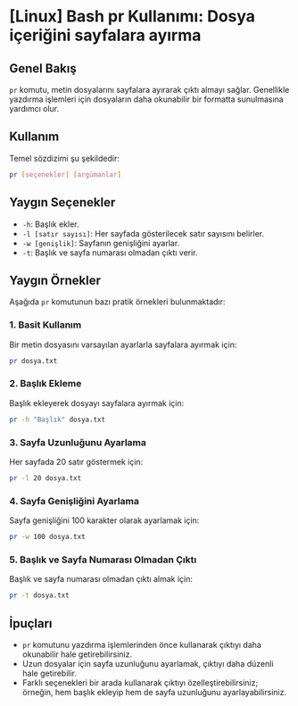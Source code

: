 # [Linux] Bash pr Kullanımı: Dosya içeriğini sayfalara ayırma

## Genel Bakış
`pr` komutu, metin dosyalarını sayfalara ayırarak çıktı almayı sağlar. Genellikle yazdırma işlemleri için dosyaların daha okunabilir bir formatta sunulmasına yardımcı olur.

## Kullanım
Temel sözdizimi şu şekildedir:
```bash
pr [seçenekler] [argümanlar]
```

## Yaygın Seçenekler
- `-h`: Başlık ekler.
- `-l [satır sayısı]`: Her sayfada gösterilecek satır sayısını belirler.
- `-w [genişlik]`: Sayfanın genişliğini ayarlar.
- `-t`: Başlık ve sayfa numarası olmadan çıktı verir.

## Yaygın Örnekler
Aşağıda `pr` komutunun bazı pratik örnekleri bulunmaktadır:

### 1. Basit Kullanım
Bir metin dosyasını varsayılan ayarlarla sayfalara ayırmak için:
```bash
pr dosya.txt
```

### 2. Başlık Ekleme
Başlık ekleyerek dosyayı sayfalara ayırmak için:
```bash
pr -h "Başlık" dosya.txt
```

### 3. Sayfa Uzunluğunu Ayarlama
Her sayfada 20 satır göstermek için:
```bash
pr -l 20 dosya.txt
```

### 4. Sayfa Genişliğini Ayarlama
Sayfa genişliğini 100 karakter olarak ayarlamak için:
```bash
pr -w 100 dosya.txt
```

### 5. Başlık ve Sayfa Numarası Olmadan Çıktı
Başlık ve sayfa numarası olmadan çıktı almak için:
```bash
pr -t dosya.txt
```

## İpuçları
- `pr` komutunu yazdırma işlemlerinden önce kullanarak çıktıyı daha okunabilir hale getirebilirsiniz.
- Uzun dosyalar için sayfa uzunluğunu ayarlamak, çıktıyı daha düzenli hale getirebilir.
- Farklı seçenekleri bir arada kullanarak çıktıyı özelleştirebilirsiniz; örneğin, hem başlık ekleyip hem de sayfa uzunluğunu ayarlayabilirsiniz.